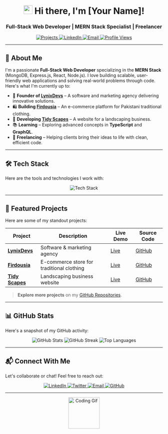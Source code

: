 <h1 align="center">
  <img src="https://media.giphy.com/media/hvRJCLFzcasrR4ia7z/giphy.gif" width="28"> Hi there, I'm [Your Name]!
</h1>
<h3 align="center">
  Full-Stack Web Developer | MERN Stack Specialist | Freelancer
</h3>

<p align="center">
  <a href="https://github.com/a4axjd?tab=repositories">
    <img src="https://img.shields.io/badge/Projects-20+-brightgreen?style=for-the-badge&logo=github&logoColor=white" alt="Projects">
  </a>
  <a href="https://linkedin.com/in/YourUsername">
    <img src="https://img.shields.io/badge/LinkedIn-Connect-blue?style=for-the-badge&logo=linkedin&logoColor=white" alt="LinkedIn">
  </a>
  <a href="mailto:your.email@example.com">
    <img src="https://img.shields.io/badge/Email-Contact-red?style=for-the-badge&logo=gmail&logoColor=white" alt="Email">
  </a>
  <a href="https://visitor-badge.glitch.me">
    <img src="https://komarev.com/ghpvc/?username=a4axjd&color=blue&label=Profile+Views&style=for-the-badge" alt="Profile Views">
  </a>
</p>

---

## 🚀 **About Me**

I'm a passionate **Full-Stack Web Developer** specializing in the **MERN Stack** (MongoDB, Express.js, React, Node.js). I love building scalable, user-friendly web applications and solving real-world problems through code. Here's what I'm currently up to:

- 🌟 **Founder of [LynixDevs](https://lynixdevs.com)** – A software and marketing agency delivering innovative solutions.
- 🛍️ **Building [Firdousia](https://firdousia.com)** – An e-commerce platform for Pakistani traditional clothing.
- 🌿 **Developing [Tidy Scapes](https://tidyscapes.com)** – A website for a landscaping business.
- 📚 **Learning** – Exploring advanced concepts in **TypeScript** and **GraphQL**.
- 💼 **Freelancing** – Helping clients bring their ideas to life with clean, efficient code.

---

## 🛠️ **Tech Stack**

Here are the tools and technologies I work with:

<p align="center">
  <img src="https://skillicons.dev/icons?i=html,css,js,ts,react,nextjs,nodejs,express,mongodb,firebase,tailwind,bootstrap,git,github,vscode,figma" alt="Tech Stack" />
</p>

---

## 🌟 **Featured Projects**

Here are some of my standout projects:

| Project | Description | Live Demo | Source Code |
|---------|-------------|-----------|-------------|
| **[LynixDevs](https://lynixdevs.com)** | Software & marketing agency | [Live](https://lynixdevs.com) | [GitHub](https://github.com/a4axjd/lynixdevs) |
| **[Firdousia](https://firdousia.com)** | E-commerce store for traditional clothing | [Live](https://firdousia.com) | [GitHub](https://github.com/a4axjd/firdousia) |
| **[Tidy Scapes](https://tidyscapes.com)** | Landscaping business website | [Live](https://tidyscapes.com) | [GitHub](https://github.com/a4axjd/tidyscapes) |

> **Explore more projects** on my [GitHub Repositories](https://github.com/a4axjd?tab=repositories).

---

## 📊 **GitHub Stats**

Here's a snapshot of my GitHub activity:

<p align="center">
  <img src="https://github-readme-stats.vercel.app/api?username=a4axjd&show_icons=true&theme=radical" alt="GitHub Stats" />
  <img src="https://github-readme-streak-stats.herokuapp.com/?user=a4axjd&theme=radical" alt="GitHub Streak" />
  <img src="https://github-readme-stats.vercel.app/api/top-langs/?username=a4axjd&layout=compact&theme=radical" alt="Top Languages" />
</p>

---

## 📬 **Connect With Me**

Let's collaborate or chat! Feel free to reach out:

<p align="center">
  <a href="https://linkedin.com/in/YourUsername">
    <img src="https://img.shields.io/badge/LinkedIn-0077B5?style=for-the-badge&logo=linkedin&logoColor=white" alt="LinkedIn" />
  </a>
  <a href="https://twitter.com/YourUsername">
    <img src="https://img.shields.io/badge/Twitter-1DA1F2?style=for-the-badge&logo=twitter&logoColor=white" alt="Twitter" />
  </a>
  <a href="mailto:your.email@example.com">
    <img src="https://img.shields.io/badge/Email-D14836?style=for-the-badge&logo=gmail&logoColor=white" alt="Email" />
  </a>
  <a href="https://github.com/a4axjd">
    <img src="https://img.shields.io/badge/GitHub-100000?style=for-the-badge&logo=github&logoColor=white" alt="GitHub" />
  </a>
</p>

---

<p align="center">
  <img src="https://media.giphy.com/media/ZVik7pBtu9dNS/giphy.gif" width="100" alt="Coding Gif" />
</p>